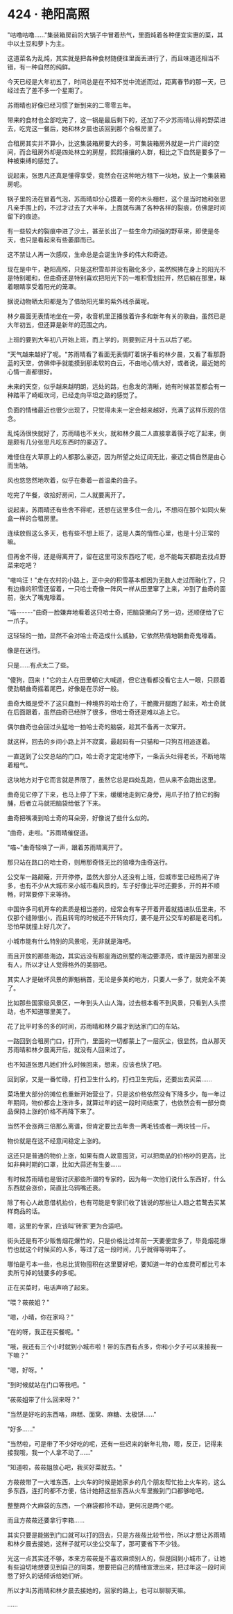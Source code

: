 <link rel="stylesheet" href="../styles/text.css" />
<h1>424 · 艳阳高照</h1>

"咕噜咕噜......"集装箱房前的大锅子中冒着热气，里面炖着各种便宜实惠的菜，其中以土豆和萝卜为主。

这道菜名为乱炖，其实就是把各种食材随便往里面丢进行了，而且味道还相当不错，有一种自然的纯鲜。

今天已经是大年初五了，时间总是在不知不觉中流逝而过，距离春节的那一天，已经过去了差不多一个星期了。

苏雨晴也好像已经习惯了新到来的二零零五年。

带来的食材也全部吃完了，这一锅是最后剩下的，还加了不少苏雨晴认得的野菜进去，吃完这一餐后，她和林夕晨也该回到那个合租房里了。

合租房其实并不算小，比这集装箱房要大的多，可集装箱房外就是一片广阔的空间，而合租房外却是四处林立的房屋，熙熙攘攘的人群，相比之下自然是要多了一种被束缚的感觉了。

说起来，张思凡还真是懂得享受，竟然会在这种地方租下一块地，放上一个集装箱房呢。

锅子里的汤在冒着气泡，苏雨晴却分心摸着一旁的木头栅栏，这个是当时她和张思凡亲手围上的，不过才过去了大半年，上面就布满了各种各样的裂痕，仿佛是时间留下的痕迹。

有一些较大的裂痕中进了沙土，甚至长出了一些生命力顽强的野草来，即使是冬天，也只是看起来有些萎靡而已。

这不禁让人再一次感叹，生命总是会诞生许多的伟大和奇迹。

现在是中午，艳阳高照，只是这积雪却并没有融化多少，虽然照拂在身上的阳光不是特别暖和，但曲奇还是特别喜欢把阳光下的一堆积雪划拉开，然后躺在那里，眯着眼睛享受着阳光的笼罩。

据说动物晒太阳都是为了借助阳光里的紫外线杀菌呢。

林夕晨面无表情地坐在一旁，收音机里正播放着许多和新年有关的歌曲，虽然已是大年初五，但还算是新年的范围之内。

上班的要到大年初八开始上班，而上学的，则要到正月十五以后了呢。

"天气越来越好了呢。"苏雨晴看了看面无表情盯着锅子看的林夕晨，又看了看那蔚蓝的天空，仿佛伸手就能摸到那柔软的白云，不由地心情大好，或者说，最近她的心情一直都很好。

未来的天空，似乎越来越明朗，远处的路，也愈发的清晰，她有时候甚至都会有一种踏平了崎岖坎坷，已经走向平坦之路的感觉了。

负面的情绪最近也很少出现了，只觉得未来一定会越来越好，充满了这样乐观的信念。

乱炖汤很快就好了，苏雨晴也不关火，就和林夕晨二人直接拿着筷子吃了起来，倒是颇有几分张思凡吃东西时的豪迈了。

难怪住在大草原上的人都那么豪迈，因为所望之处辽阔无比，豪迈之情自然是由心而生呐。

风也悠悠然地吹着，似乎在奏着一首温柔的曲子。

吃完了午餐，收拾好房间，二人就要离开了。

说起来，苏雨晴还有些舍不得呢，还想在这里多住一会儿，不想闷在那个如同火柴盒一样的合租房里。

连续放假这么多天，也有些不想上班了，这是人类的惰性心里，也是十分正常的嘛。

但再舍不得，还是得离开了，留在这里可没东西吃了呢，总不能每天都跑去找点野菜来吃吧？

"嗷呜汪！"走在农村的小路上，正中央的积雪基本都因为无数人走过而融化了，只有边缘的积雪还留着，一只哈士奇像一阵风一样从田里窜了上来，冲到了曲奇的面前，张大了嘴鬼嚎着。

"喵------"曲奇一脸嫌弃地看着这只哈士奇，把脑袋撇向了另一边，还顺便给了它一爪子。

这轻轻的一拍，显然不会对哈士奇造成什么威胁，它依然热情地朝曲奇鬼嚎着。

像是在送行。

只是......有点太二了些。

"傻狗，回来！"它的主人在田里朝它大喊道，但它连看都没看它主人一眼，只顾着使劲朝曲奇摇着尾巴，好像是在示好一般。

曲奇大概是受不了这只蠢到一种境界的哈士奇了，干脆撒开腿跑了起来，哈士奇就在后面跟着，虽然曲奇已经胖了很多，但哈士奇还是难以追上它。

偶尔曲奇也会回过头猛地一拍哈士奇的脑袋，趁其不备再一次窜开。

就这样，回去的乡间小路上并不寂寞，最起码有一只猫和一只狗互相追逐着。

一直送到了公交总站的门口，哈士奇才定定地停下，一条舌头吐得老长，不断地喘着粗气。

这块地方对于它而言就是界限了，虽然它总是四处乱跑，但从来不会跑出这里。

曲奇见它停了下来，也马上停了下来，缓缓地走到它身旁，用爪子拍了拍它的胸脯，后者立马就把脑袋给低了下来。

曲奇把嘴凑到哈士奇的耳朵旁，好像说了些什么似的。

"曲奇，走啦。"苏雨晴催促道。

"喵\~"曲奇轻唤了一声，跟着苏雨晴离开了。

那只站在路口的哈士奇，则用那奇怪无比的狼嚎为曲奇送行。

公交车一路颠簸，开开停停，虽然大部分人还没有上班，但城市里已经热闹了许多，也有不少从大城市来小城市看风景的，车子好像比平时还要多，开的并不顺畅，时常要停下来等待。

中国许多司机开车的素质是相当差的，经常会有车子开着开着就插进队伍里来，不仅那个缝隙很小，而且转弯的时候还不开转向灯，要不是开公交车的都是老司机，恐怕早就撞上好几次了。

小城市能有什么特别的风景呢，无非就是海吧。

而且开放的那些海边，其实远没有那座海边别墅的海边要漂亮，或许是因为那里没有人，所以才让人觉得格外的美丽吧。

其实人才是破坏风景的罪魁祸首，无论是多美的地方，只要人一多了，就完全不美了。

比如那些国家级风景区，一年到头人山人海，过去根本看不到风景，只看到人头攒动，也不知道哪里美了。

花了比平时多的多的时间，苏雨晴和林夕晨才到达家门口的车站。

一路回到合租房门口，打开门，里面的一切都蒙上了一层灰尘，很显然，自从那天苏雨晴和林夕晨离开后，就没有人回来过了。

也不知道张思凡她们什么时候回来，想来，应该也快了吧。

回到家，又是一番忙碌，打扫卫生什么的，打扫卫生完后，还要出去买菜......

菜场里大部分的摊位也重新开始营业了，只是这价格依然没有下降多少，每一年过年期间，物价都会上涨许多，就算过年的这一段时间结束了，也依然会有一部分商品保持上涨的价格不再降下来了。

当然不会涨两三倍那么离谱，但肯定要比去年贵一两毛钱或者一两块钱一斤。

物价就是在这不经意间稳定上涨的。

这还只是普通的物价上涨，如果有商人故意囤货，可以把商品的价格吵的更高，比如非典时期的口罩，比如大蒜还有生姜......

有时候苏雨晴也是很讨厌那些所谓的专家的，因为每一次他们说什么东西好，什么东西就会涨价，简直比乌鸦嘴还衰。

除了有心人故意借机抬价，也有可能是专家们收了钱说的那些让人趋之若鹜去买某样商品的话。

嗯，这里的专家，应该叫'砖家'更为合适吧。

街头还是有不少贩售烟花爆竹的，只是价格比过年前一天要便宜多了，毕竟烟花爆竹也就这个时候买的人多，等过了这一段时间，几乎就得等明年了。

哪怕是亏本一些，也总比货物囤积在这里要好吧，要知道一年的仓库费可都比亏本卖所亏掉的钱要多的多呢。

正在买菜时，电话声响了起来。

"喂？莜莜姐？"

"嗯，小晴，你在家吗？"

"在的呀，我正在买餐呢。"

"哦，我还有三个小时就到小城市啦！带的东西有点多，你和小夕子可以来接我一下嘛？"

"嗯，好呀。"

"到时候就站在门口等我吧。"

"莜莜姐带了什么回来呀？"

"当然是好吃的东西咯，麻糕、面窝、麻糖、太极饼......"

"好多......"

"当然啦，可是带了不少好吃的呢，还有一些迟来的新年礼物，嗯，反正，记得来接我哦，我一个人拿不动了......"

"知道啦，莜莜姐放心吧，我买好菜就去。"

方莜莜带了一大堆东西，上火车的时候是她家乡的几个朋友帮忙抬上火车的，这么多东西，连打的都不方便，估计她把这些东西从火车里搬到门口都够呛吧。

整整两个大麻袋的东西，一个麻袋都拎不动，更何况是两个呢。

而且方莜莜还要拿行李箱......

其实只要是能搬到门口就可以打的回去，只是方莜莜比较节俭，所以才想让苏雨晴和林夕晨去接她，这样子就可以坐公交车了，那可要省下不少钱。

光这一点其实还不够，本来方莜莜是不喜欢麻烦别人的，但是回到小城市了，让她有些迫切地想要见到自己的同类，想要把自己的情绪宣泄出来，把过年这一段时间憋了好久的话倾诉给她们听。

所以才叫苏雨晴和林夕晨去接她的，回家的路上，也可以聊聊天嘛。

......
